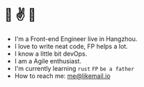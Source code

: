 # 👋 ✌️ 🤟

- I'm a Front-end Engineer live in Hangzhou. 
- I love to write neat code, FP helps a lot.
- I know a little bit devOps.
- I am a Agile enthusiast.
- I'm currently learning `rust` `FP` `be a father`
- How to reach me: me@likemail.io

<!-- <img src="https://github-readme-stats.vercel.app/api?username=ekilzen&hide_title=true&show_icons=true" /> <img src="https://github-readme-stats.vercel.app/api/top-langs/?username=ekilzen&layout=compact" /> -->

